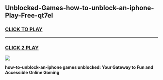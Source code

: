 
## Unblocked-Games-how-to-unblock-an-iphone-Play-Free-qt7el
<h3>
<a href="https://premium76.site?title=how-to-unblock-an-iphone&ref=10A">CLICK TO PLAY</a></h3>
<hr>

<h3>
<a href="https://premium76.site?title=how-to-unblock-an-iphone&ref=10A">CLICK 2 PLAY</a>
  
</h3>

<a href="https://premium76.site?title=how-to-unblock-an-iphone&ref=10A"><img src="https://clearcache.store/games.png"></a>


**how-to-unblock-an-iphone games unblocked: Your Gateway to Fun and Accessible Online Gaming**
